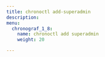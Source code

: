 ```yaml
---
title: chronoctl add-superadmin
description:
menu:
  chronograf_1_8:
    name: chronoctl add superadmin
    weight: 20

---
```

